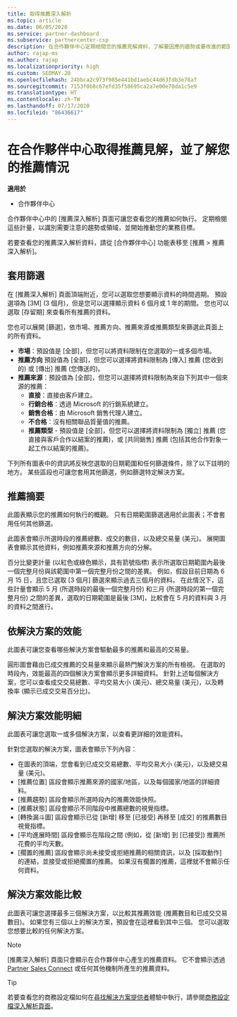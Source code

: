 ```yaml
---
title: 取得推薦深入解析
ms.topic: article
ms.date: 06/05/2020
ms.service: partner-dashboard
ms.subservice: partnercenter-csp
description: 在合作夥伴中心定期檢閱您的推薦見解資料，了解要因應的趨勢或要改進的範圍，以助您達成業務目標。
author: rajap-ms
ms.author: rajap
ms.localizationpriority: high
ms.custom: SEOMAY.20
ms.openlocfilehash: 24bbca2c973f985e441bd1aebc44d63fdb3e78af
ms.sourcegitcommit: 7153f0b8c67efd35f58695ca2a7e00e70da1c5e9
ms.translationtype: HT
ms.contentlocale: zh-TW
ms.lasthandoff: 07/17/2020
ms.locfileid: "86436617"
---
```

# <a name="get-referral-insights-in-partner-center-and-find-out-how-your-referrals-are-doing"></a>在合作夥伴中心取得推薦見解，並了解您的推薦情況

**適用於**

- 合作夥伴中心

合作夥伴中心中的 [推薦深入解析] 頁面可讓您查看您的推薦如何執行。 定期檢閱這些計量，以識別需要注意的趨勢或領域，並開始推動您的業務目標。

若要查看您的推薦深入解析資料，請從 [合作夥伴中心] 功能表移至 [推薦 > 推薦深入解析]。

## <a name="apply-filters"></a>套用篩選

在 [推薦深入解析] 頁面頂端附近，您可以選取您想要顯示資料的時間週期。 預設選項為 [3M] (3 個月)，但是您可以選擇顯示資料 6 個月或 1 年的期間。 您也可以選取 [存留期] 來查看所有推薦的資料。

您也可以展開 [篩選]，依市場、推薦方向、推薦來源或推薦類型來篩選此頁面上的所有資料。
- **市場**：預設值是 [全部]，但您可以將資料限制在您選取的一或多個市場。
- **推薦方向** 預設值為 [全部]，但您可以選擇將資料限制為 [傳入] 推薦 (您收到的) 或 [傳出] 推薦 (您傳送的)。
- **推薦來源**：預設值為 [全部]，但您可以選擇將資料限制為來自下列其中一個來源的推薦：
  - **直接**：直接由客戶建立。
  - **行銷合格**：透過 Microsoft 的行銷系統建立。
  - **銷售合格**：由 Microsoft 銷售代理人建立。
  - **不合格**：沒有相關聯品質量值的推薦。
  - **推薦類型** - 預設值是 [全部]，但您可以選擇將資料限制為 [獨立] 推薦 (您直接與客戶合作以結案的推薦)，或 [共同銷售] 推薦 (包括其他合作對象一起工作以結案的推薦)。

下列所有圖表中的資訊將反映您選取的日期範圍和任何篩選條件，除了以下註明的地方。 某些區段也可讓您套用其他篩選，例如篩選特定解決方案。

## <a name="referrals-summary"></a>推薦摘要

此圖表顯示您的推薦如何執行的概觀。 只有日期範圍篩選適用於此圖表；不會套用任何其他篩選。 

此圖表會顯示所選時段的推薦總數、成交的數目，以及總交易量 (美元)。 展開圖表會顯示其他資料，例如推薦來源和推薦方向的分解。 

百分比變更計量 (以紅色或綠色顯示，具有箭號指標) 表示所選取日期範圍內最後一個完整月份與該範圍中第一個完整月份之間的差異。 例如，假設目前日期為 6 月 15 日，且您已選取 [3 個月] 篩選來顯示過去三個月的資料。 在此情況下，這些計量會顯示 5 月 (所選時段的最後一個完整月份) 和三月 (所選時段的第一個完整月份) 之間的差異，選取的日期範圍是最後 [3M]，比較會在 5 月的資料與 3 月的資料之間進行。

## <a name="performance-by-solution"></a>依解決方案的效能

此圖表可讓您查看哪些解決方案會驅動最多的推薦和最高的交易量。

圓形圖會藉由已成交推薦的交易量來顯示最熱門解決方案的所有檢視。 在選取的時段內，效能最高的四個解決方案會顯示更多詳細資料。 針對上述每個解決方案，您可以查看成交交易總數、平均交易大小 (美元)、總交易量 (美元)，以及轉換率 (顯示已成交交易百分比)。

## <a name="solution-performance-breakdown"></a>解決方案效能明細

此圖表可讓您選取一或多個解決方案，以查看更詳細的效能資料。

針對您選取的解決方案，圖表會顯示下列內容：
- 在圖表的頂端，您會看到已成交交易總數、平均交易大小 (美元)，以及總交易量 (美元)。
- [推薦位置] 區段會顯示推薦來源的國家/地區，以及每個國家/地區的詳細資料。
- [推薦趨勢] 區段會顯示所選時段內的推薦效能快照。
- [推薦狀態] 區段會顯示不同階段中推薦總數的視覺指標。
- [轉換漏斗圖] 區段會顯示已從 [新增] 移至 [已接受] 再移至 [成交] 的推薦數目視覺指標。
- [平均進展時間] 區段會顯示在階段之間 (例如，從 [新增] 到 [已接受]) 推薦所花費的平均天數。
- [擱置的推薦] 區段會顯示尚未接受或拒絕推薦的相關資訊，以及 [採取動作] 的連結，並接受或拒絕擱置的推薦。 如果沒有擱置的推薦，這裡就不會顯示任何資料。

## <a name="solution-performance-comparison"></a>解決方案效能比較

此圖表可讓您選擇最多三個解決方案，以比較其推薦效能 (推薦數目和已成交交易數目)。 如果您有三個以上的解決方案，預設會在這裡看到其中三個。 您可以選取您想要比較的任何解決方案。

> [!NOTE]
> [推薦深入解析] 頁面只會顯示在合作夥伴中心產生的推薦資料。 它不會顯示透過 [Partner Sales Connect](https://support.microsoft.com/help/3170447/learn-to-use-partner-center-sales-connect) 或任何其他機制所產生的推薦資料。

> [!TIP]
> 若要查看您的商務設定檔如何在[尋找解決方案提供者](https://www.microsoft.com/solution-providers/home)體驗中執行，請參閱[商務設定檔深入解析頁面](analyze-your-marketing-profile.md)。